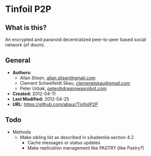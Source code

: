 Tinfoil P2P
===========

## What is this?

An encrypted and paranoid decentralized peer-to-peer based social network (of
doom).

## General

- **Authors:**
  - Allan Stisen, allan.stisen@gmail.com
  - Clement Scheelfeldt Skau, clemenetskau@gmail.com
  - Peter Urbak, peter@dragonwasrobot.com
- **Created:** 2012-04-11
- **Last Modified:** 2012-04-25
- **URL:** https://github.com/abaur/TinfoilP2P

## Todo

- Methods
  - Make sibling list as described in s/kademlia section 4.2
	- Cache messages or status updates
	- Make replication management like PASTRY (like Pastry?)